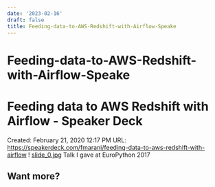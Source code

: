 ```yaml
---
date: '2023-02-16'
draft: false
title: Feeding-data-to-AWS-Redshift-with-Airflow-Speake
---
```


# Feeding-data-to-AWS-Redshift-with-Airflow-Speake

# Feeding data to AWS Redshift with Airflow - Speaker Deck
Created: February 21, 2020 12:17 PM
URL: https://speakerdeck.com/fmarani/feeding-data-to-aws-redshift-with-airflow
!
[slide_0.jpg](Feeding%20data%20to%20AWS%20Redshift%20with%20Airflow%20-%20Speake%206ffa344d67764a06ae03c25409aab7e6/slide_0.jpg)
Talk I gave at EuroPython 2017
## Want more?
